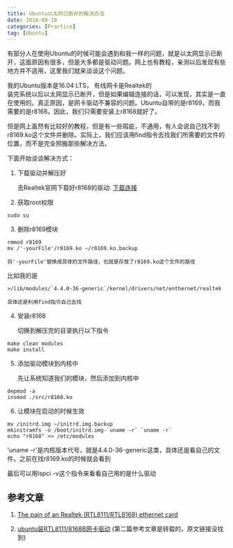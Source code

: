 ```yaml
---
title: Ubuntu以太网已断开的解决办法
date: 2016-09-10
categories: [Practice]
tag: [Ubuntu]
---
```

有部分人在使用Ubuntu的时候可能会遇到和我一样的问题，就是以太网显示已断开，这面原因有很多，但是大多都是驱动问题。网上也有教程，亲测以后发现有些地方并不适用，这里我们就来谈谈这个问题。

我的Ubuntu版本是16.04 LTS， 有线网卡是Realtek的  
装完系统以后以太网显示已断开，但是如果编辑连接的话，可以发现，其实是一直在使用的。真正原因，是网卡驱动不兼容的问题。Ubuntu自带的是r8169，而我需要的是r8168。因此，我们只需要安装上r8168就好了。  

但是网上虽然有比较好的教程，但是有一些瑕疵，不通用，有人会说自己找不到r8169.ko这个文件并删除。实际上，我们应该用find指令去找我们所需要的文件的位置，而不是完全照搬那些解决方法。

下面开始谈谈解决方式：

1. 下载驱动并解压好  

	去Realtek官网下载好r8168的驱动: [下载连接](http://www.realtek.com.tw/downloads/downloadsView.aspx?Langid=1&PNid=13&PFid=5&Level=5&Conn=4&DownTypeID=3&GetDown=false#2)

2. 获取root权限
```
sudo su
```

3. 删除r8169模块
```
rmmod r8169
mv /'-yourFile'/r8169.ko ~/r8169.ko.backup
```
	将'-yourFile'替换成具体的文件路径，也就是存放了r8169.ko这个文件的路径
比如我的是 

	>/lib/modules/`4.4.0-36-generic`/kernel/drivers/net/enthernet/realtek

	具体还是利用find指令自己去找

4. 安装r8168  

	切换到解压完的目录执行以下指令
```
make clean modules
make install
```

5. 添加驱动模块到内核中  

	先让系统知道我们的模块，然后添加到内核中
```
depmod -a
insmod ./src/r8168.ko
```

6. 让模块在启动的时候生效
```
mv /initrd.img ~/initrd.img.backup
mkinitramfs -o /boot/initrd.img-`uname -r` `uname -r`
echo "r8168" >> /etc/modules
```
'uname -r'是内核版本代号，就是4.4.0-36-generic这类，具体还是看自己的文件。之前在找r8169.ko的时候就会看到

最后可以用lspci -v这个指令来看看自己用的是什么驱动

## 参考文章
1. [The pain of an Realtek (RTL8111/RTL8168) ethernet card](https://unixblogger.com/2011/10/18/the-pain-of-an-realtek-rtl8111rtl8168-ethernet-card/)

2. [ubuntu装RTL8111/8168B网卡驱动](http://blog.csdn.net/ldl22847/article/details/8469156) (第二篇参考文章是转载的，原文链接没找到)
